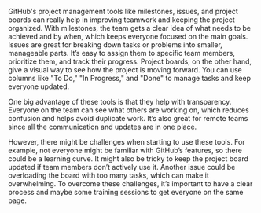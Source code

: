 GitHub's project management tools like milestones, issues, and project boards can really help in improving teamwork and keeping the project organized. With milestones, the team gets a clear idea of what needs to be achieved and by when, which keeps everyone focused on the main goals. Issues are great for breaking down tasks or problems into smaller, manageable parts. It’s easy to assign them to specific team members, prioritize them, and track their progress. Project boards, on the other hand, give a visual way to see how the project is moving forward. You can use columns like "To Do," "In Progress," and "Done" to manage tasks and keep everyone updated.

One big advantage of these tools is that they help with transparency. Everyone on the team can see what others are working on, which reduces confusion and helps avoid duplicate work. It’s also great for remote teams since all the communication and updates are in one place.

However, there might be challenges when starting to use these tools. For example, not everyone might be familiar with GitHub’s features, so there could be a learning curve. It might also be tricky to keep the project board updated if team members don’t actively use it. Another issue could be overloading the board with too many tasks, which can make it overwhelming. To overcome these challenges, it’s important to have a clear process and maybe some training sessions to get everyone on the same page.